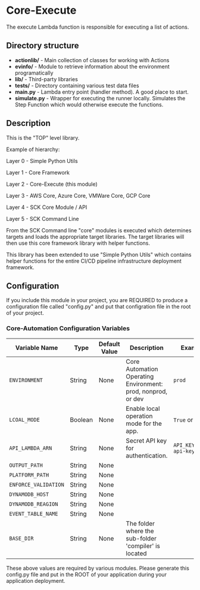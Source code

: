 # Core-Execute

The execute Lambda function is responsible for executing a list of actions.

## Directory structure

* **actionlib/** - Main collection of classes for working with Actions
* **evinfo/** - Module to retrieve information about the environment programatically
* **lib/** - Third-party libraries
* **tests/** - Directory containing various test data files
* **main.py** - Lambda entry point (handler method). A good place to start.
* **simulate.py** - Wrapper for executing the runner locally. Simulates the Step Function which would otherwise execute the functions.

## Description

This is the "TOP" level library.

Example of hierarchy:

Layer 0 - Simple Python Utils

Layer 1 - Core Framework

Layer 2 - Core-Execute (this module)

Layer 3 - AWS Core, Azure Core, VMWare Core, GCP Core

Layer 4 - SCK Core Module / API

Layer 5 - SCK Command Line

From the SCK Command line "core" modules is executed which determines targets and loads
the appropriate target libraries.  The target libraries will then use this core
framework library with helper functions.

This library has been extended to use "Simple Python Utils" which contains helper
functions for the entire CI/CD pipeline infrastructure deployment framework.

## Configuration

If you include this module in your project, you are REQUIRED to produce a configuration
file called "config.py" and put that configration file in the root of your project.

### Core-Automation Configuration Variables

| Variable Name        | Type    | Default Value | Description                                                  | Example                |
|----------------------|---------|---------------|--------------------------------------------------------------|------------------------|
| `ENVIRONMENT`        | String  | None          | Core Automation Operating Environment: prod, nonprod, or dev | `prod`                 |
| `LCOAL_MODE`         | Boolean | None          | Enable local operation mode for the app.                     | `True` or `False`      |
| `API_LAMBDA_ARN`     | String  | None          | Secret API key for authentication.                           | `API_KEY=your-api-key` |
| `OUTPUT_PATH`        | String  | None          |                                                              |                        |
| `PLATFORM_PATH`      | String  | None          |                                                              |                        |
| `ENFORCE_VALIDATION` | String  | None          |                                                              |                        |
| `DYNAMODB_HOST`      | String  | None          |                                                              |                        |
| `DYNAMODB_REAGION`   | String  | None          |                                                              |                        |
| `EVENT_TABLE_NAME`   | String  | None          |                                                              |                        |
| `BASE_DIR`           | String  | None          | The folder where the sub-folder 'compiler' is located        |                        |

These above values are required by various modules.  Please generate this config.py file and put in the ROOT of your application
during your application deployment.
